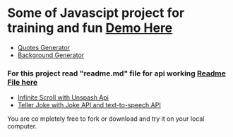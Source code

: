# Some of Javascipt project for training and fun [Demo Here](https://clements03.github.io/vanilla-javascipt-projects/)

- [Quotes Generator](/QuotesGenerator/index.html)
- [Background Generator](/backgroundGenerator/index.html)
### For this project read "readme.md" file for api working [Readme File here](https://github.com/ClementS03/vanilla-javascipt-projects/tree/main/infiniteScroll)
- [Infinite Scroll with Unspash Api](/infiniteScroll/index.html)
- [Teller Joke with Joke API and text-to-speech API](/jokeTeller/index.html)

You are co mpletely free to fork or download and try it on your local computer. 
